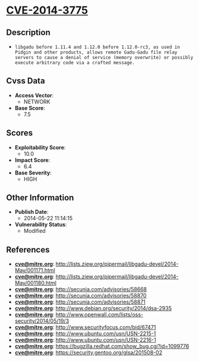 
# [CVE-2014-3775](http://lists.ziew.org/pipermail/libgadu-devel/2014-May/001171.html)

## Description

- `libgadu before 1.11.4 and 1.12.0 before 1.12.0-rc3, as used in Pidgin and other products, allows remote Gadu-Gadu file relay servers to cause a denial of service (memory overwrite) or possibly execute arbitrary code via a crafted message.`

## Cvss Data

- **Access Vector**:
  - NETWORK
- **Base Score**:
  - 7.5

## Scores

- **Exploitability Score**:
  - 10.0
- **Impact Score**:
  - 6.4
- **Base Severity**:
  - HIGH

## Other Information

- **Publish Date**:
  - 2014-05-22 11:14:15
- **Vulnerability Status**:
  - Modified

## References

- **cve@mitre.org**: http://lists.ziew.org/pipermail/libgadu-devel/2014-May/001171.html
- **cve@mitre.org**: http://lists.ziew.org/pipermail/libgadu-devel/2014-May/001180.html
- **cve@mitre.org**: http://secunia.com/advisories/58668
- **cve@mitre.org**: http://secunia.com/advisories/58870
- **cve@mitre.org**: http://secunia.com/advisories/58871
- **cve@mitre.org**: http://www.debian.org/security/2014/dsa-2935
- **cve@mitre.org**: http://www.openwall.com/lists/oss-security/2014/05/19/3
- **cve@mitre.org**: http://www.securityfocus.com/bid/67471
- **cve@mitre.org**: http://www.ubuntu.com/usn/USN-2215-1
- **cve@mitre.org**: http://www.ubuntu.com/usn/USN-2216-1
- **cve@mitre.org**: https://bugzilla.redhat.com/show_bug.cgi?id=1099776
- **cve@mitre.org**: https://security.gentoo.org/glsa/201508-02
